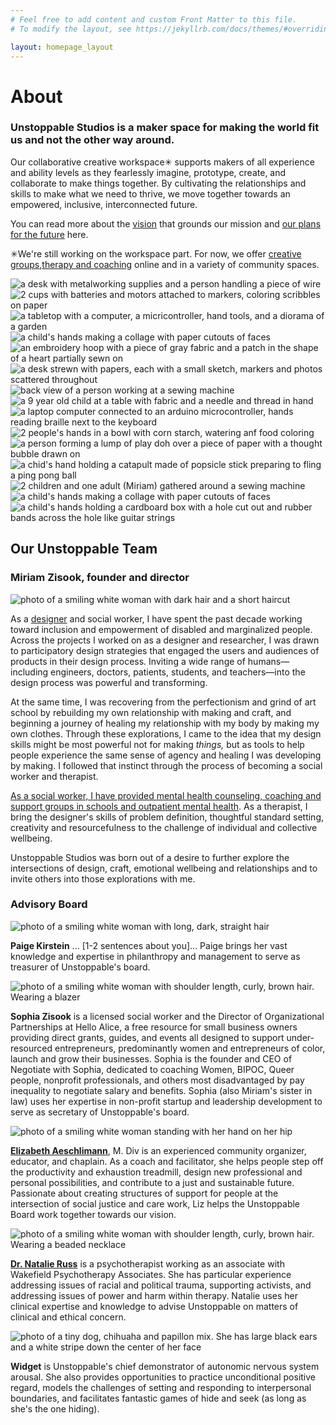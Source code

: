 ```yaml
---
# Feel free to add content and custom Front Matter to this file.
# To modify the layout, see https://jekyllrb.com/docs/themes/#overriding-theme-defaults

layout: homepage_layout
---
```

# About 
### Unstoppable Studios is a maker space for making the world fit us and not the other way around.

Our collaborative creative workspace✳︎ supports makers of all experience and ability levels as they fearlessly imagine, prototype, create, and collaborate to make things together. By cultivating the relationships and skills to make what we need to thrive, we move together towards an empowered, inclusive, interconnected future.

You can read more about the [vision](vision.html) that grounds our mission and [our plans for the future](future.html) here.

✳︎We're still working on the workspace part. For now, we offer [creative groups](),[therapy and coaching]() online and in a variety of community spaces. 


<div id="slideshow">


  <img class="mySlides" src="images/slideshow/1.jpg" alt="a desk with metalworking supplies and a person handling a piece of wire">
  <img class="mySlides" src="images/slideshow/2.jpg" alt = "2 cups with batteries and motors attached to markers, coloring scribbles on paper">
  <img class="mySlides" src="images/slideshow/3.jpg" alt = "a tabletop with a computer, a micricontroller, hand tools, and a diorama of a garden">
  <img class="mySlides" src="images/slideshow/4.jpg" alt = "a child's hands making a collage with paper cutouts of faces">
  <img class="mySlides" src="images/slideshow/5.jpg" alt = "an embroidery hoop with a piece of gray fabric and a patch in the shape of a heart partially sewn on">
  <img class="mySlides" src="images/slideshow/7.jpg" alt = "a desk strewn with papers, each with a small sketch, markers and photos scattered throughout">
  <img class="mySlides" src="images/slideshow/8.jpg" alt = "back view of a person working at a sewing machine">
  <img class="mySlides" src="images/slideshow/10.jpg" alt = "a 9 year old child at a table with fabric and a needle and thread in hand">
  <img class="mySlides" src="images/slideshow/11.jpg" alt = "a laptop computer connected to an arduino microcontroller, hands reading braille next to the keyboard">
  <img class="mySlides" src="images/slideshow/12.jpg" alt = "2 people's hands in a bowl with corn starch, watering anf food coloring">
  <img class="mySlides" src="images/slideshow/13.jpg" alt = "a person forming a lump of play doh over a piece of paper with a thought bubble drawn on">
  <img class="mySlides" src="images/slideshow/15.jpg" alt = "a chid's hand holding a catapult made of popsicle stick preparing to fling a ping pong ball">
  <img class="mySlides" src="images/slideshow/16.jpg" alt= "2 children and one adult (Miriam) gathered around a sewing machine">
  <img class="mySlides" src="images/slideshow/18.jpg" alt = "a child's hands making a collage with paper cutouts of faces">
  <img class="mySlides" src="images/slideshow/19.jpg" alt= "a child's hands holding a cardboard box with a hole cut out and rubber bands across the hole like guitar strings">


  
</div>

<script>
var myIndex = 0;


var element = document.getElementById("main-container")
var width = element.offsetWidth * .75; 

document.getElementById("slideshow").style.width = width + "px";
document.getElementById("slideshow").style.height = width + "px";
carousel();

function carousel() {
  var i;
  var x = document.getElementsByClassName("mySlides");
  for (i = 0; i < x.length; i++) {
    x[i].style.display = "none";  
  }
  myIndex++;
  if (myIndex > x.length) {myIndex = 1}    
  x[myIndex-1].style.display = "block";  
  setTimeout(carousel, 4000); // Change image every 2 seconds
}
</script>



## Our Unstoppable Team

### Miriam Zisook, founder and director

<img class="headshot" src="images/headshot-miriam.jpeg" alt="photo of a smiling white woman with dark hair and a short haircut" title="Miriam Zisook"/>

As a [designer](http://miriamzisook.com/projects) and social worker, I have spent the past decade working toward inclusion and empowerment of disabled and marginalized people. Across the projects I worked on as a designer and researcher, I was drawn to participatory design strategies that engaged the users and audiences of products in their design process. Inviting a wide range of humans&#8212;including engineers, doctors, patients, students, and teachers&#8212;into the design process was powerful and transforming. 

At the same time, I was recovering from the perfectionism and grind of art school by rebuilding my own relationship with making and craft, and beginning a journey of healing my relationship with my body by making my own clothes. Through these explorations, I came to the idea that my design skills might be most powerful not for making *things,* but as tools to help people experience the same sense of agency and healing I was developing by making. I followed that instinct through the process of becoming a social worker and therapist. 

[As a social worker, I have provided mental health counseling, coaching and support groups in schools and outpatient mental health](http://www.miriamzisook.com/resume/). As a therapist, I bring the designer&#39;s skills of problem definition, thoughtful standard setting, creativity and resourcefulness to the challenge of individual and collective wellbeing.

Unstoppable Studios was born out of a desire to further explore the intersections of design, craft, emotional wellbeing and relationships and to invite others into those explorations with me. 

### Advisory Board

<img class="headshot" src="images/headshot-paige.jpeg" alt="photo of a smiling white woman with long, dark, straight hair" title="Paige Kirstein"/>

**Paige Kirstein** ... [1-2 sentences about you]... Paige brings her vast knowledge and expertise in philanthropy and management to serve as treasurer of Unstoppable&#39;s board. 

<img class="headshot" src="images/headshot-sophie.jpeg" alt="photo of a smiling white woman with shoulder length, curly, brown hair. Wearing a blazer" title="Sophia Zisook"/>

**Sophia Zisook** is a licensed social worker and the Director of Organizational Partnerships at Hello Alice, a free resource for small business owners providing direct grants, guides, and events all designed to support under-resourced entrepreneurs, predominantly women and entrepreneurs of color, launch and grow their businesses. Sophia is the founder and CEO of Negotiate with Sophia, dedicated to coaching Women, BIPOC, Queer people, nonprofit professionals, and others most disadvantaged by pay inequality to negotiate salary and benefits. Sophia (also Miriam's sister in law) uses her expertise in non-profit startup and leadership development to serve as secretary of Unstoppable&#39;s board. 

<img class="headshot" src="images/headshot-liz.jpeg" alt="photo of a smiling white woman standing with her hand on her hip" title="Elizabeth Aeschlimann"/>

**[Elizabeth Aeschlimann](https://www.lizaeschlimann.com/welcome)**, M. Div is an experienced community organizer, educator, and chaplain. As a coach and facilitator, she helps people step off the productivity and exhaustion treadmill, design new professional and personal possibilities, and contribute to a just and sustainable future. Passionate about creating structures of support for people at the intersection of social justice and care work, Liz helps the Unstoppable Board work together towards our vision. 

<img class="headshot" src="images/headshot-natalie.jpeg" alt="photo of a smiling white woman with shoulder length, curly, brown hair. Wearing a beaded necklace" title="Natalie Russ"/>

**[Dr. Natalie Russ](https://www.natalierusspsyd.com/)** is a psychotherapist working as an associate with Wakefield Psychotherapy Associates. She has particular experience addressing issues of racial and political trauma, supporting activists, and addressing issues of power and harm within therapy. Natalie uses her clinical expertise and knowledge to advise Unstoppable on matters of clinical and ethical concern. 

<img class="headshot" src="images/widget.jpeg" alt="photo of a tiny dog, chihuaha and papillon mix. She has large black ears and a white stripe down the center of her face" title="Widget"/>

**Widget** is Unstoppable&#39;s chief demonstrator of autonomic nervous system arousal. She also provides opportunities to practice unconditional positive regard, models the challenges of setting and responding to interpersonal boundaries, and facilitates fantastic games of hide and seek (as long as she&#39;s the one hiding).